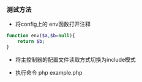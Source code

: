 ### 测试方法
* 将config上的 env函数打开注释
```php
function env($a,$b=null){
    return $b;
}
```
* 将主控制器的配置文件读取方式切换为include模式

* 执行命令
php example.php

